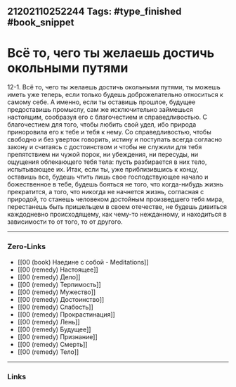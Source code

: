 21202110252244
Tags: #type_finished #book_snippet 
---
# Всё то, чего ты желаешь достичь окольными путями

 12-1. Всё то, чего ты желаешь достичь окольными путями, ты можешь иметь уже теперь, если только будешь доброжелательно относиться к самому себе. А именно, если ты оставишь прошлое, будущее предоставишь промыслу, сам же исключительно займешься настоящим, сообразуя его с благочестием и справедливостью. С благочестием для того, чтобы любить свой удел, ибо природа приноровила его к тебе и тебя к нему. Со справедливостью,  чтобы свободно и без уверток говорить, истину и поступать всегда согласно закону и считаясь с достоинством и чтобы не служили для тебя препятствием ни чужой порок, ни убеждения, ни пересуды, ни ощущения облекающего тебя тела: пусть разбирается в них тело, испытывающее их. Итак, если ты, уже приблизившись к концу, оставишь все, будешь чтить лишь свое господствующее начало и божественное в тебе, будешь бояться не того, что когда-нибудь жизнь прекратится, а того, что никогда не начнется жизнь, согласная с природой, то станешь человеком достойным произведшего тебя мира, перестанешь быть пришельцем в своем отечестве, не будешь дивиться каждодневно происходящему, как чему-то нежданному, и находиться в зависимости то от того, то от другого. 

---
### Zero-Links
 - [[00 (book) Наедине с собой - Meditations]]
 - [[00 (remedy) Настоящее]]
 - [[00 (remedy) Дело]]
 - [[00 (remedy) Терпимость]]
 - [[00 (remedy) Мужество]]
 - [[00 (remedy) Достоинство]]
 - [[00 (remedy) Слабость]]
 - [[00 (remedy) Прокрастинация]]
 - [[00 (remedy) Лень]]
 - [[00 (remedy) Будущее]]
 - [[00 (remedy) Признание]]
 - [[00 (remedy) Смерть]]
 - [[00 (remedy) Тело]]
---
### Links
